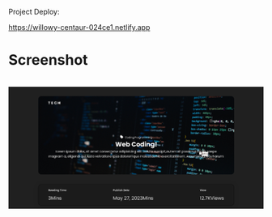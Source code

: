 Project Deploy:

https://willowy-centaur-024ce1.netlify.app

<h1>Screenshot</h1>

<br />

<img src="imagem_2024-02-13_223010054.png" />

